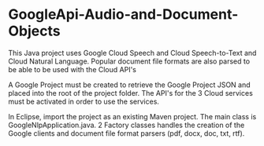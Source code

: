 # GoogleApi-Audio-and-Document-Objects
This Java project uses Google Cloud Speech and Cloud Speech-to-Text and Cloud Natural Language. Popular document file formats are also parsed to be able to be used with the Cloud API's 

A Google Project must be created to retrieve the Google Project JSON and placed into the root of the project folder.
The API's for the 3 Cloud services must be activated in order to use the services.

In Eclipse, import the project as an existing Maven project.
The main class is	GoogleNlpApplication.java. 2 Factory classes handles the creation of the Google clients and document file format parsers (pdf, docx, doc, txt, rtf).
